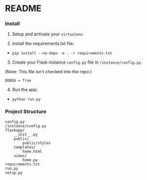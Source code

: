 # README #

### Install ###

1) Setup and activate your `virtualenv`

2) Install the requirements.txt file:

- `pip install --no-deps -e . -r requirements.txt`

3) Create your Flask instance `config.py` file in `/instance/config.py`.

(Note: This file isn't checked into the repo.)

```
DEBUG = True
```

4) Run the app:

- `python run.py`

### Project Structure ###

```
config.py
/instance/config.py
flaskapp/
	__init__.py
	public/
		public/styles
	templates/
		home.html
	views/
		home.py
requirements.txt
run.py
setup.py
```
